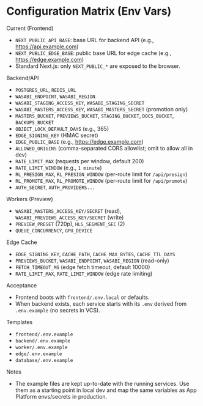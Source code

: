# Configuration Matrix (Env Vars)

Current (Frontend)
- `NEXT_PUBLIC_API_BASE`: base URL for backend API (e.g., https://api.example.com)
- `NEXT_PUBLIC_EDGE_BASE`: public base URL for edge cache (e.g., https://edge.example.com)
- Standard Next.js: only `NEXT_PUBLIC_*` are exposed to the browser.

Backend/API
- `POSTGRES_URL`, `REDIS_URL`
- `WASABI_ENDPOINT`, `WASABI_REGION`
- `WASABI_STAGING_ACCESS_KEY`, `WASABI_STAGING_SECRET`
- `WASABI_MASTERS_ACCESS_KEY`, `WASABI_MASTERS_SECRET` (promotion only)
- `MASTERS_BUCKET`, `PREVIEWS_BUCKET`, `STAGING_BUCKET`, `DOCS_BUCKET`, `BACKUPS_BUCKET`
- `OBJECT_LOCK_DEFAULT_DAYS` (e.g., 365)
- `EDGE_SIGNING_KEY` (HMAC secret)
- `EDGE_PUBLIC_BASE` (e.g., https://edge.example.com)
- `ALLOWED_ORIGINS` (comma-separated CORS allowlist; omit to allow all in dev)
- `RATE_LIMIT_MAX` (requests per window, default 200)
- `RATE_LIMIT_WINDOW` (e.g., `1 minute`)
- `RL_PRESIGN_MAX`, `RL_PRESIGN_WINDOW` (per-route limit for `/api/presign`)
- `RL_PROMOTE_MAX`, `RL_PROMOTE_WINDOW` (per-route limit for `/api/promote`)
- `AUTH_SECRET`, `AUTH_PROVIDERS...`

Workers (Preview)
- `WASABI_MASTERS_ACCESS_KEY/SECRET` (read), `WASABI_PREVIEWS_ACCESS_KEY/SECRET` (write)
- `PREVIEW_PRESET` (720p), `HLS_SEGMENT_SEC` (2)
- `QUEUE_CONCURRENCY`, `GPU_DEVICE`

Edge Cache
- `EDGE_SIGNING_KEY`, `CACHE_PATH`, `CACHE_MAX_BYTES`, `CACHE_TTL_DAYS`
- `PREVIEWS_BUCKET`, `WASABI_ENDPOINT`, `WASABI_REGION` (read-only)
- `FETCH_TIMEOUT_MS` (edge fetch timeout, default 10000)
- `RATE_LIMIT_MAX`, `RATE_LIMIT_WINDOW` (edge rate limiting)

Acceptance
- Frontend boots with `frontend/.env.local` or defaults.
- When backend exists, each service starts with its `.env` derived from `.env.example` (no secrets in VCS).

Templates
- `frontend/.env.example`
- `backend/.env.example`
- `worker/.env.example`
- `edge/.env.example`
- `database/.env.example`

Notes
- The example files are kept up-to-date with the running services. Use them as a starting point in local dev and map the same variables as App Platform envs/secrets in production.
